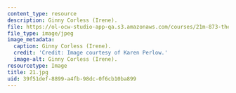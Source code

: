 ```yaml
---
content_type: resource
description: Ginny Corless (Irene).
file: https://ol-ocw-studio-app-qa.s3.amazonaws.com/courses/21m-873-theater-arts-topics-fall-2004-january-iap-2005/39f51def8899a4fb98dc0f6cb10ba899_21.jpg
file_type: image/jpeg
image_metadata:
  caption: Ginny Corless (Irene).
  credit: 'Credit: Image courtesy of Karen Perlow.'
  image-alt: Ginny Corless (Irene).
resourcetype: Image
title: 21.jpg
uid: 39f51def-8899-a4fb-98dc-0f6cb10ba899
---
```

